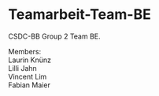 # Teamarbeit-Team-BE
CSDC-BB Group 2 Team BE.

Members:\
Laurin Knünz \
Lilli Jahn \
Vincent Lim \
Fabian Maier


